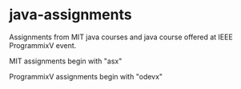 # java-assignments
Assignments from MIT java courses and java course offered at IEEE ProgrammixV event.

MIT assignments begin with "asx"

ProgrammixV assignments begin with "odevx"
